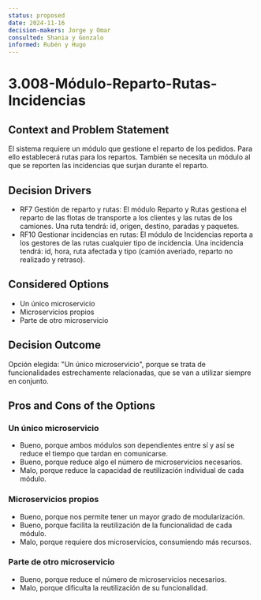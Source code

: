 ```yaml
---
status: proposed
date: 2024-11-16
decision-makers: Jorge y Omar
consulted: Shania y Gonzalo
informed: Rubén y Hugo
---
```


# 3.008-Módulo-Reparto-Rutas-Incidencias

## Context and Problem Statement

El sistema requiere un módulo que gestione el reparto de los pedidos. Para ello establecerá rutas para los repartos. También se necesita un módulo al que se reporten las incidencias que surjan durante el reparto.

## Decision Drivers

* RF7 Gestión de reparto y rutas: El módulo Reparto y Rutas gestiona el reparto de las flotas de transporte a los clientes y las rutas de los camiones. Una ruta tendrá: id, origen, destino, paradas y paquetes.
* RF10 Gestionar incidencias en rutas: El módulo de Incidencias reporta a los gestores de las rutas cualquier tipo de incidencia. Una incidencia tendrá: id, hora, ruta afectada y tipo (camión averiado, reparto no realizado y retraso).

## Considered Options

* Un único microservicio
* Microservicios propios
* Parte de otro microservicio

## Decision Outcome

Opción elegida: "Un único microservicio", porque se trata de funcionalidades estrechamente relacionadas, que se van a utilizar siempre en conjunto.

## Pros and Cons of the Options

### Un único microservicio

* Bueno, porque ambos módulos son dependientes entre sí y así se reduce el tiempo que tardan en comunicarse.
* Bueno, porque reduce algo el número de microservicios necesarios.
* Malo, porque reduce la capacidad de reutilización individual de cada módulo.

### Microservicios propios

* Bueno, porque nos permite tener un mayor grado de modularización.
* Bueno, porque facilita la reutilización de la funcionalidad de cada módulo.
* Malo, porque requiere dos microservicios, consumiendo más recursos.

### Parte de otro microservicio

* Bueno, porque reduce el número de microservicios necesarios.
* Malo, porque dificulta la reutilización de su funcionalidad.
